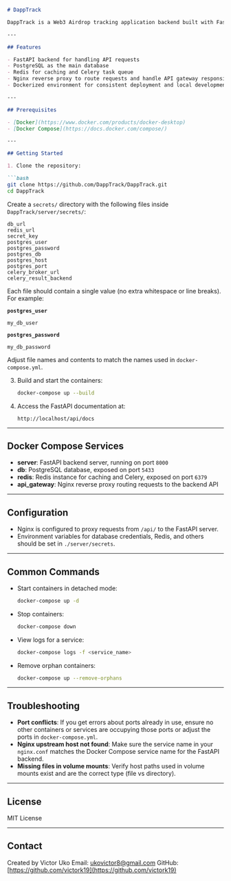 ````markdown
# DappTrack

DappTrack is a Web3 Airdrop tracking application backend built with FastAPI, PostgreSQL, Redis, and served behind an Nginx API gateway. The project is containerized with Docker Compose for easy setup and deployment.

---

## Features

- FastAPI backend for handling API requests
- PostgreSQL as the main database
- Redis for caching and Celery task queue
- Nginx reverse proxy to route requests and handle API gateway responsibilities
- Dockerized environment for consistent deployment and local development

---

## Prerequisites

- [Docker](https://www.docker.com/products/docker-desktop)
- [Docker Compose](https://docs.docker.com/compose/)

---

## Getting Started

1. Clone the repository:

```bash
git clone https://github.com/DappTrack/DappTrack.git
cd DappTrack
````


Create a `secrets/` directory with the following files inside `DappTrack/server/secrets/`:

```
db_url
redis_url
secret_key
postgres_user
postgres_password
postgres_db
postgres_host
postgres_port
celery_broker_url
celery_result_backend
```

Each file should contain a single value (no extra whitespace or line breaks). For example:

**`postgres_user`**

```
my_db_user
```

**`postgres_password`**

```
my_db_password
```

Adjust file names and contents to match the names used in `docker-compose.yml`.

3. Build and start the containers:

   ```bash
   docker-compose up --build
   ```

4. Access the FastAPI documentation at:

   ```
   http://localhost/api/docs
   ```

---

## Docker Compose Services

* **server**: FastAPI backend server, running on port `8000`
* **db**: PostgreSQL database, exposed on port `5433`
* **redis**: Redis instance for caching and Celery, exposed on port `6379`
* **api\_gateway**: Nginx reverse proxy routing requests to the backend API

---

## Configuration

* Nginx is configured to proxy requests from `/api/` to the FastAPI server.
* Environment variables for database credentials, Redis, and others should be set in `./server/secrets`.

---

## Common Commands

* Start containers in detached mode:

  ```bash
  docker-compose up -d
  ```

* Stop containers:

  ```bash
  docker-compose down
  ```

* View logs for a service:

  ```bash
  docker-compose logs -f <service_name>
  ```

* Remove orphan containers:

  ```bash
  docker-compose up --remove-orphans
  ```

---

## Troubleshooting

* **Port conflicts**: If you get errors about ports already in use, ensure no other containers or services are occupying those ports or adjust the ports in `docker-compose.yml`.
* **Nginx upstream host not found**: Make sure the service name in your `nginx.conf` matches the Docker Compose service name for the FastAPI backend.
* **Missing files in volume mounts**: Verify host paths used in volume mounts exist and are the correct type (file vs directory).

---

## License

MIT License

---

## Contact

Created by Victor Uko
Email: [ukovictor8@gmail.com](mailto:ukovictor8@gmail.com)
GitHub: [https://github.com/victork19](https://github.com/victork19)

```
```
